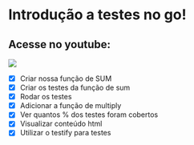 # Introdução a testes no go!

## Acesse no youtube:

<a href="https://youtu.be/WERRMOcnX1c">
  <img src="https://img.shields.io/badge/-ASSSITA%20AQUI-black?style=for-the-badge&logo=youtube&color=red"></img>
</a>

- [x]  Criar nossa função de SUM
- [x]  Criar os testes da função de sum
- [x]  Rodar os testes
- [x]  Adicionar a função de multiply
- [x]  Ver quantos % dos testes foram cobertos
- [x]  Visualizar conteúdo html
- [x]  Utilizar o testify para testes
